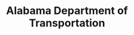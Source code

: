 ---
layout: repo
title: "Alabama Department of Transportation"
id: 10618
permalink: repos/10618/
---